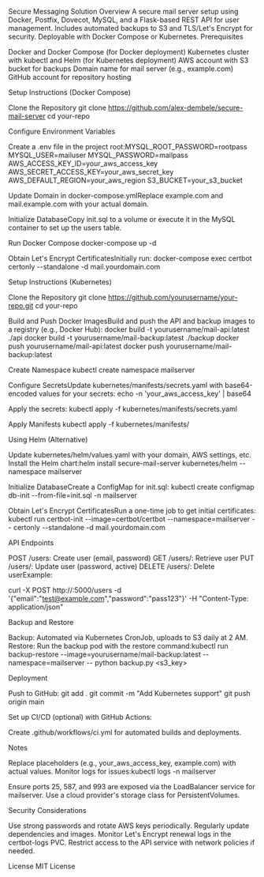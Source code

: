 Secure Messaging Solution
Overview
A secure mail server setup using Docker, Postfix, Dovecot, MySQL, and a Flask-based REST API for user management. Includes automated backups to S3 and TLS/Let's Encrypt for security. Deployable with Docker Compose or Kubernetes.
Prerequisites

Docker and Docker Compose (for Docker deployment)
Kubernetes cluster with kubectl and Helm (for Kubernetes deployment)
AWS account with S3 bucket for backups
Domain name for mail server (e.g., example.com)
GitHub account for repository hosting

Setup Instructions (Docker Compose)

Clone the Repository
git clone https://github.com/alex-dembele/secure-mail-server
cd your-repo


Configure Environment Variables

Create a .env file in the project root:MYSQL_ROOT_PASSWORD=rootpass
MYSQL_USER=mailuser
MYSQL_PASSWORD=mailpass
AWS_ACCESS_KEY_ID=your_aws_access_key
AWS_SECRET_ACCESS_KEY=your_aws_secret_key
AWS_DEFAULT_REGION=your_aws_region
S3_BUCKET=your_s3_bucket




Update Domain in docker-compose.ymlReplace example.com and mail.example.com with your actual domain.

Initialize DatabaseCopy init.sql to a volume or execute it in the MySQL container to set up the users table.

Run Docker Compose
docker-compose up -d


Obtain Let's Encrypt CertificatesInitially run:
docker-compose exec certbot certonly --standalone -d mail.yourdomain.com



Setup Instructions (Kubernetes)

Clone the Repository
git clone https://github.com/yourusername/your-repo.git
cd your-repo


Build and Push Docker ImagesBuild and push the API and backup images to a registry (e.g., Docker Hub):
docker build -t yourusername/mail-api:latest ./api
docker build -t yourusername/mail-backup:latest ./backup
docker push yourusername/mail-api:latest
docker push yourusername/mail-backup:latest


Create Namespace
kubectl create namespace mailserver


Configure SecretsUpdate kubernetes/manifests/secrets.yaml with base64-encoded values for your secrets:
echo -n 'your_aws_access_key' | base64

Apply the secrets:
kubectl apply -f kubernetes/manifests/secrets.yaml


Apply Manifests
kubectl apply -f kubernetes/manifests/


Using Helm (Alternative)

Update kubernetes/helm/values.yaml with your domain, AWS settings, etc.
Install the Helm chart:helm install secure-mail-server kubernetes/helm --namespace mailserver




Initialize DatabaseCreate a ConfigMap for init.sql:
kubectl create configmap db-init --from-file=init.sql -n mailserver


Obtain Let's Encrypt CertificatesRun a one-time job to get initial certificates:
kubectl run certbot-init --image=certbot/certbot --namespace=mailserver -- certonly --standalone -d mail.yourdomain.com



API Endpoints

POST /users: Create user (email, password)
GET /users/<email>: Retrieve user
PUT /users/<email>: Update user (password, active)
DELETE /users/<email>: Delete userExample:

curl -X POST http://<api-service-ip>:5000/users -d '{"email":"test@example.com","password":"pass123"}' -H "Content-Type: application/json"

Backup and Restore

Backup: Automated via Kubernetes CronJob, uploads to S3 daily at 2 AM.
Restore: Run the backup pod with the restore command:kubectl run backup-restore --image=yourusername/mail-backup:latest --namespace=mailserver -- python backup.py <s3_key>



Deployment

Push to GitHub:
git add .
git commit -m "Add Kubernetes support"
git push origin main


Set up CI/CD (optional) with GitHub Actions:

Create .github/workflows/ci.yml for automated builds and deployments.



Notes

Replace placeholders (e.g., your_aws_access_key, example.com) with actual values.
Monitor logs for issues:kubectl logs -n mailserver <pod-name>


Ensure ports 25, 587, and 993 are exposed via the LoadBalancer service for mailserver.
Use a cloud provider's storage class for PersistentVolumes.

Security Considerations

Use strong passwords and rotate AWS keys periodically.
Regularly update dependencies and images.
Monitor Let's Encrypt renewal logs in the certbot-logs PVC.
Restrict access to the API service with network policies if needed.

License
MIT License
